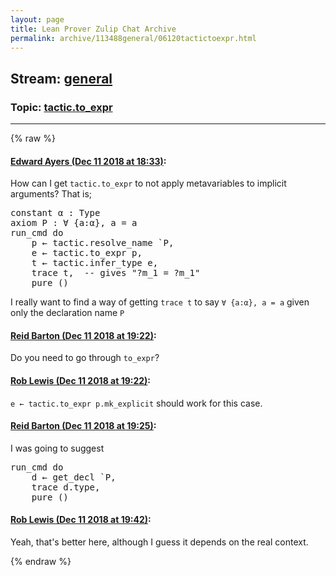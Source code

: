```yaml
---
layout: page
title: Lean Prover Zulip Chat Archive 
permalink: archive/113488general/06120tactictoexpr.html
---
```


## Stream: [general](index.html)
### Topic: [tactic.to_expr](06120tactictoexpr.html)

---


{% raw %}
#### [ Edward Ayers (Dec 11 2018 at 18:33)](https://leanprover.zulipchat.com/#narrow/stream/113488-general/topic/tactic.to_expr/near/151462345):
<p>How can I get <code>tactic.to_expr</code> to not apply metavariables to implicit arguments? That is;</p>
<div class="codehilite"><pre><span></span><span class="kn">constant</span> <span class="n">α</span> <span class="o">:</span> <span class="kt">Type</span>
<span class="kn">axiom</span> <span class="n">P</span> <span class="o">:</span> <span class="bp">∀</span> <span class="o">{</span><span class="n">a</span><span class="o">:</span><span class="n">α</span><span class="o">},</span> <span class="n">a</span> <span class="bp">=</span> <span class="n">a</span>
<span class="n">run_cmd</span> <span class="n">do</span>
    <span class="n">p</span> <span class="err">←</span> <span class="n">tactic</span><span class="bp">.</span><span class="n">resolve_name</span> <span class="bp">`</span><span class="n">P</span><span class="o">,</span>
    <span class="n">e</span> <span class="err">←</span> <span class="n">tactic</span><span class="bp">.</span><span class="n">to_expr</span> <span class="n">p</span><span class="o">,</span>
    <span class="n">t</span> <span class="err">←</span> <span class="n">tactic</span><span class="bp">.</span><span class="n">infer_type</span> <span class="n">e</span><span class="o">,</span>
    <span class="n">trace</span> <span class="n">t</span><span class="o">,</span>  <span class="c1">-- gives &quot;?m_1 = ?m_1&quot;</span>
    <span class="n">pure</span> <span class="o">()</span>
</pre></div>


<p>I really want to find a way of getting <code>trace t</code> to say <code>∀ {a:α}, a = a</code> given only the declaration name <code>P</code></p>

#### [ Reid Barton (Dec 11 2018 at 19:22)](https://leanprover.zulipchat.com/#narrow/stream/113488-general/topic/tactic.to_expr/near/151468593):
<p>Do you need to go through <code>to_expr</code>?</p>

#### [ Rob Lewis (Dec 11 2018 at 19:22)](https://leanprover.zulipchat.com/#narrow/stream/113488-general/topic/tactic.to_expr/near/151468620):
<p><code>e ← tactic.to_expr p.mk_explicit</code> should work for this case.</p>

#### [ Reid Barton (Dec 11 2018 at 19:25)](https://leanprover.zulipchat.com/#narrow/stream/113488-general/topic/tactic.to_expr/near/151468935):
<p>I was going to suggest</p>
<div class="codehilite"><pre><span></span><span class="n">run_cmd</span> <span class="n">do</span>
    <span class="n">d</span> <span class="err">←</span> <span class="n">get_decl</span> <span class="bp">`</span><span class="n">P</span><span class="o">,</span>
    <span class="n">trace</span> <span class="n">d</span><span class="bp">.</span><span class="n">type</span><span class="o">,</span>
    <span class="n">pure</span> <span class="o">()</span>
</pre></div>

#### [ Rob Lewis (Dec 11 2018 at 19:42)](https://leanprover.zulipchat.com/#narrow/stream/113488-general/topic/tactic.to_expr/near/151470588):
<p>Yeah, that's better here, although I guess it depends on the real context.</p>


{% endraw %}
